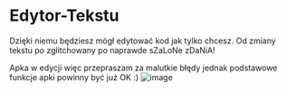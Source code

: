# Edytor-Tekstu
Dzięki niemu będziesz mógł edytować kod jak tylko chcesz. Od zmiany  tekstu  po zglitchowany po naprawde  sZaLoNe zDaNiA!

Apka w edycji więc przepraszam za malutkie błędy jednak podstawowe funkcje apki powinny być już OK :) 
![image](https://github.com/Hankering1716/Edytor-Kodu/assets/116718014/e47caf01-6a55-4a46-b6da-2dc21fedaa05)

